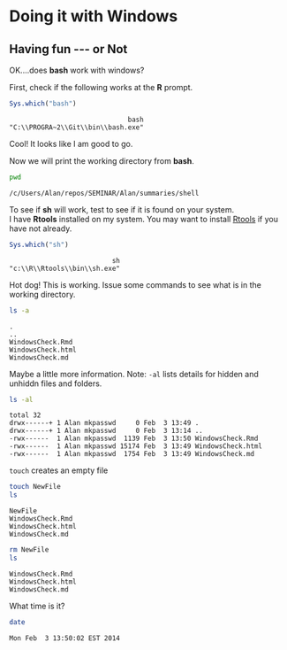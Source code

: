 # Doing it with Windows

## Having fun --- or Not

OK....does **bash** work with windows?

First, check if the following works at the **R** prompt.


```r
Sys.which("bash")
```

```
                              bash 
"C:\\PROGRA~2\\Git\\bin\\bash.exe" 
```


Cool!  It looks like I am good to go.

Now we will print the working directory from **bash**.


```bash
pwd
```

```
/c/Users/Alan/repos/SEMINAR/Alan/summaries/shell
```


To see if **sh** will work, test to see if it is found on your system.  
I have **Rtools** installed on my system.  You may want to install [Rtools](http://cran.r-project.org/bin/windows/Rtools/) if you have not already.


```r
Sys.which("sh")
```

```
                          sh 
"c:\\R\\Rtools\\bin\\sh.exe" 
```


Hot dog!  This is working.  Issue some commands to see what is in the working directory.


```sh
ls -a
```

```
.
..
WindowsCheck.Rmd
WindowsCheck.html
WindowsCheck.md
```


Maybe a little more information. Note: `-al` lists details for hidden and 
unhiddn files and folders.


```sh
ls -al
```

```
total 32
drwx------+ 1 Alan mkpasswd     0 Feb  3 13:49 .
drwx------+ 1 Alan mkpasswd     0 Feb  3 13:14 ..
-rwx------  1 Alan mkpasswd  1139 Feb  3 13:50 WindowsCheck.Rmd
-rwx------  1 Alan mkpasswd 15174 Feb  3 13:49 WindowsCheck.html
-rwx------  1 Alan mkpasswd  1754 Feb  3 13:49 WindowsCheck.md
```

`touch` creates an empty file


```sh
touch NewFile
ls
```

```
NewFile
WindowsCheck.Rmd
WindowsCheck.html
WindowsCheck.md
```


```sh
rm NewFile
ls
```

```
WindowsCheck.Rmd
WindowsCheck.html
WindowsCheck.md
```


What time is it?


```bash
date
```

```
Mon Feb  3 13:50:02 EST 2014
```

